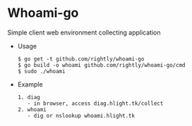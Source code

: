 # Whoami-go

Simple client web environment collecting application

* Usage

  ```shell
  $ go get -t github.com/rightly/whoami-go
  $ go build -o whoami github.com/rightly/whoami-go/cmd
  $ sudo ./whoami
  ```

* Example

  ```
  1. diag
     - in browser, access diag.hlight.tk/collect
  2. whoami
     - dig or nslookup whoami.hlight.tk
  ```